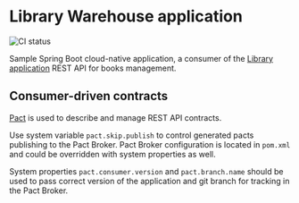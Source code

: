 # Library Warehouse application

![CI status](https://github.com/xpinjection/library-warehouse/actions/workflows/maven.yml/badge.svg)

Sample Spring Boot cloud-native application, a consumer of the [Library application](https://github.com/xpinjection/test-driven-spring-boot/) REST API for books management.

## Consumer-driven contracts

[Pact](https://docs.pact.io/) is used to describe and manage REST API contracts.

Use system variable `pact.skip.publish` to control generated pacts publishing to the Pact Broker. Pact Broker configuration is located in `pom.xml` and could be overridden with system properties as well.

System properties `pact.consumer.version` and `pact.branch.name` should be used to pass correct version of the application and git branch for tracking in the Pact Broker.